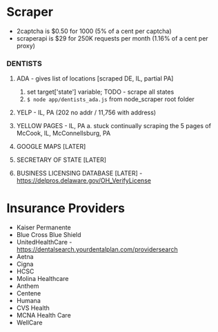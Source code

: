 # Scraper 
* 2captcha is $0.50 for 1000 (5% of a cent per captcha) 
* scraperapi is $29 for 250K requests per month (1.16% of a cent per proxy)
### DENTISTS 
1. ADA - gives list of locations [scraped DE, IL, partial PA]
    1. set target['state'] variable; TODO - scrape all states 
    2. `$ node app/dentists_ada.js` from node_scraper root folder 
2. YELP - IL, PA (202 no addr / 11,756 with address)
3. YELLOW PAGES - IL, PA
    a. stuck continually scraping the 5 pages of McCook, IL, McConnellsburg, PA

4. GOOGLE MAPS [LATER]
5. SECRETARY OF STATE [LATER]
6. BUSINESS LICENSING DATABASE [LATER] - https://delpros.delaware.gov/OH_VerifyLicense
# Insurance Providers
* Kaiser Permanente
* Blue Cross Blue Shield
* UnitedHealthCare -  https://dentalsearch.yourdentalplan.com/providersearch
* Aetna
* Cigna
* HCSC
* Molina Healthcare 
* Anthem 
* Centene
* Humana 
* CVS Health
* MCNA Health Care
* WellCare

